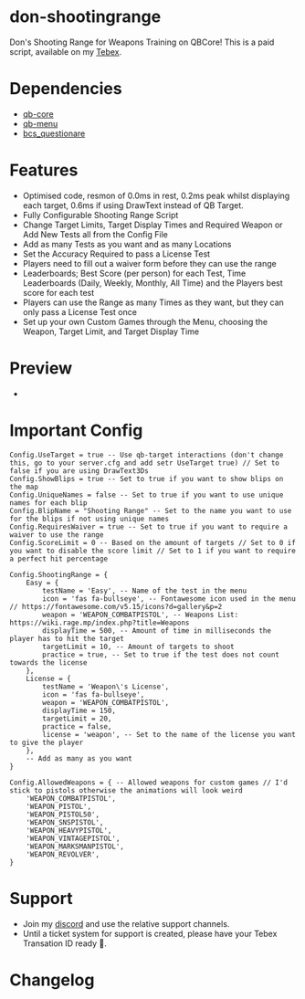 # don-shootingrange
Don's Shooting Range for Weapons Training on QBCore! This is a paid script, available on my [Tebex](https://dons-developments.tebex.io/package/5389397).

# Dependencies
- [qb-core](https://github.com/qbcore-framework/qb-core)
- [qb-menu](https://github.com/qbcore-framework/qb-menu)
- [bcs_questionare](https://github.com/baguscodestudio/bcs_questionare)

# Features
- Optimised code, resmon of 0.0ms in rest, 0.2ms peak whilst displaying each target, 0.6ms if using DrawText instead of QB Target.
- Fully Configurable Shooting Range Script
- Change Target Limits, Target Display Times and Required Weapon or Add New Tests all from the Config File
- Add as many Tests as you want and as many Locations
- Set the Accuracy Required to pass a License Test
- Players need to fill out a waiver form before they can use the range
- Leaderboards; Best Score (per person) for each Test, Time Leaderboards (Daily, Weekly, Monthly, All Time) and the Players best score for each test
- Players can use the Range as many Times as they want, but they can only pass a License Test once
- Set up your own Custom Games through the Menu, choosing the Weapon, Target Limit, and Target Display Time

# Preview
- 

# Important Config
```
Config.UseTarget = true -- Use qb-target interactions (don't change this, go to your server.cfg and add setr UseTarget true) // Set to false if you are using DrawText3Ds
Config.ShowBlips = true -- Set to true if you want to show blips on the map
Config.UniqueNames = false -- Set to true if you want to use unique names for each blip
Config.BlipName = "Shooting Range" -- Set to the name you want to use for the blips if not using unique names
Config.RequiresWaiver = true -- Set to true if you want to require a waiver to use the range
Config.ScoreLimit = 0 -- Based on the amount of targets // Set to 0 if you want to disable the score limit // Set to 1 if you want to require a perfect hit percentage

Config.ShootingRange = {
    Easy = {
        testName = 'Easy', -- Name of the test in the menu
        icon = 'fas fa-bullseye', -- Fontawesome icon used in the menu // https://fontawesome.com/v5.15/icons?d=gallery&p=2
        weapon = 'WEAPON_COMBATPISTOL', -- Weapons List: https://wiki.rage.mp/index.php?title=Weapons
        displayTime = 500, -- Amount of time in milliseconds the player has to hit the target
        targetLimit = 10, -- Amount of targets to shoot
        practice = true, -- Set to true if the test does not count towards the license
    },
    License = {
        testName = 'Weapon\'s License',
        icon = 'fas fa-bullseye',
        weapon = 'WEAPON_COMBATPISTOL',
        displayTime = 150,
        targetLimit = 20,
        practice = false,
        license = 'weapon', -- Set to the name of the license you want to give the player
    },
    -- Add as many as you want
}

Config.AllowedWeapons = { -- Allowed weapons for custom games // I'd stick to pistols otherwise the animations will look weird
    'WEAPON_COMBATPISTOL',
    'WEAPON_PISTOL',
    'WEAPON_PISTOL50',
    'WEAPON_SNSPISTOL',
    'WEAPON_HEAVYPISTOL',
    'WEAPON_VINTAGEPISTOL',
    'WEAPON_MARKSMANPISTOL',
    'WEAPON_REVOLVER',
}
```

# Support
- Join my [discord](https://discord.gg/tVA58nbBuk) and use the relative support channels. 
- Until a ticket system for support is created, please have your Tebex Transation ID ready 🙂.

# Changelog
